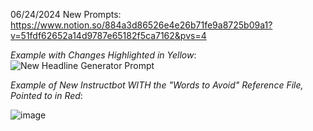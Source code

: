 06/24/2024 New Prompts: https://www.notion.so/884a3d86526e4e26b71fe9a8725b09a1?v=51fdf62652a14d9787e65182f5ca7162&pvs=4

*Example with Changes Highlighted in Yellow*:
![New Headline Generator Prompt](https://github.com/NDAR123909/Prompt-Hub-Fine-Tuning-Edits/assets/149982776/2433c2d7-3ff2-49fe-a94a-dd24ffc236ab)

*Example of New Instructbot WITH the "Words to Avoid" Reference File, Pointed to in Red*:

![image](https://github.com/NDAR123909/Prompt-Hub-Fine-Tuning-Edits/assets/149982776/37517249-1441-4523-b7c3-4c0699a0d4b0)
